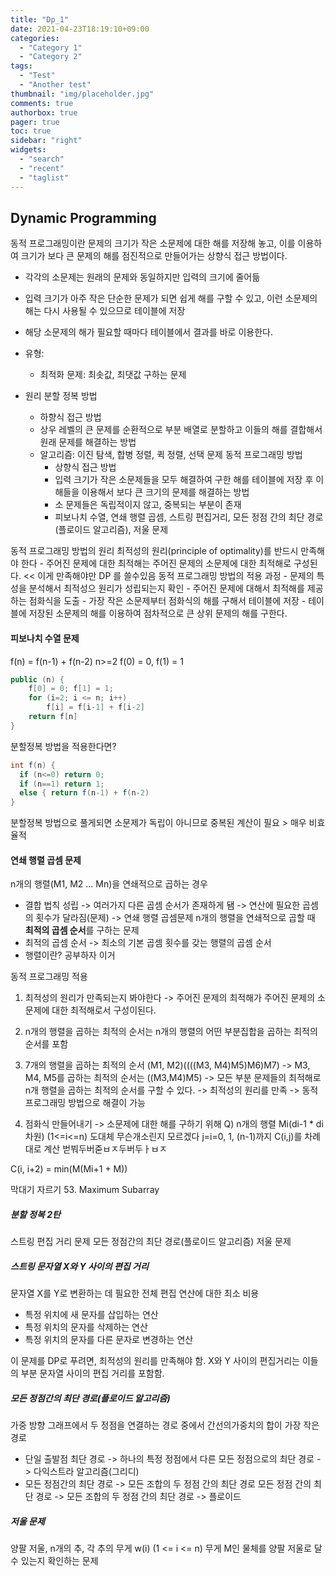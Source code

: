 ```yaml
---
title: "Dp_1"
date: 2021-04-23T18:19:10+09:00
categories:
  - "Category 1"
  - "Category 2"
tags:
  - "Test"
  - "Another test"
thumbnail: "img/placeholder.jpg"
comments: true
authorbox: true
pager: true
toc: true
sidebar: "right"
widgets:
  - "search"
  - "recent"
  - "taglist"
---
```

## Dynamic Programming
동적 프로그래밍이란 문제의 크기가 작은 소문제에 대한 해를 저장해 놓고, 이를 이용하여 크기가 보다 큰 문제의 해를 점진적으로 만들어가는 상향식 접근 방법이다.
- 각각의 소문제는 원래의 문제와 동일하지만 입력의 크기에 줄어듦
- 입력 크기가 아주 작은 단순한 문제가 되면 쉽게 해를 구할 수 있고, 이런 소문제의 해는 다시 사용될 수 있으므로 테이블에 저장
- 해당 소문제의 해가 필요할 때마다 테이블에서 결과를 바로 이용한다.
- 유형:
    - 최적화 문제: 최솟값, 최댓값 구하는 문제
    
- 원리
분할 정복 방법
  - 하향식 접근 방법
  - 상우 레벨의 큰 문제를 순환적으로 부분 배열로 분할하고 이들의 해를 결합해서 원래 문제를 해결하는 방법
  - 알고리즘: 이진 탐색, 합병 정렬, 퀵 정렬, 선택 문제
동적 프로그래밍 방법
    - 상향식 접근 방법
    - 입력 크기가 작은 소문제들을 모두 해결하여 구한 해를 테이블에 저장 후 이 해들을 이용해서 보다 큰 크기의 문제를 해결하는 방법
    - 소 문제들은 독립적이지 않고, 중복되는 부분이 존재
    - 피보나치 수열, 연쇄 행렬 곱셈, 스트링 편집거리, 모든 정점 간의 최단 경로(플로이드 알고리즘), 저울 문제
    
    
동적 프로그래밍 방법의 원리
최적성의 원리(principle of optimality)를 반드시 만족해야 한다
    - 주어진 문제에 대한 최적해는 주어진 문제의 소문제에 대한 최적해로 구성된다. << 이게 만족해야만 DP 를 쓸수있음
동적 프로그래밍 방법의 적용 과정
    - 문제의 특성을 분석해서 최적성으 원리가 성립되는지 확인
    - 주어진 문제에 대해서 최적해를 제공하는 점화식을 도출
    - 가장 작은 소문제부터 점화식의 해를 구해서 테이블에 저장
    - 테이블에 저장된 소문제의 해를 이용하여 점차적으로 큰 상위 문제의 해를 구한다.
    
#### 피보나치 수열 문제
f(n)  = f(n-1) + f(n-2) n>=2 f(0) = 0, f(1) = 1
```java
public (n) {
    f[0] = 0; f[1] = 1;
    for (i=2; i <= n; i++)
        f[i] = f[i-1] + f[i-2]
    return f[n]
}

```
분할정복 방법을 적용한다면?
```java
int f(n) {
  if (n<=0) return 0;
  if (n==1) return 1;
  else { return f(n-1) + f(n-2)
}
```
분할정복 방법으로 풀게되면 소문제가 독립이 아니므로 중복된 계산이 필요 > 매우 비효율적

#### 연쇄 행렬 곱셈 문제
n개의 행렬(M1, M2 ... Mn)을 연쇄적으로 곱하는 경우
- 결합 법칙 성립 -> 여러가지 다른 곱셈 순서가 존재하게 됌 -> 연산에 필요한 곱셈의 횟수가 달라짐(문제) -> 연쇄 행렬 곱셈문제
n개의 행렬을 연쇄적으로 곱할 때 **최적의 곱셈 순서**를 구하는 문제
- 최적의 곱셈 순서 -> 최소의 기본 곱셈 횟수를 갖는 행렬의 곱셈 순서
- 행렬이란? 공부하자 이거

동적 프로그래밍 적용
1. 최적성의 원리가 만족되는지 봐야한다 -> 주어진 문제의 최적해가 주어진 문제의 소 문제에 대한 최적해로서 구성이된다.
2. n개의 행렬을 곱하는 최적의 순서는 n개의 행렬의 어떤 부분집합을 곱하는 최적의 순서를 포함
3. 7개의 행렬을 곱하는 최적의 순서 (M1, M2)((((M3, M4)M5)M6)M7)
-> M3, M4, M5를 곱하는 최적의 순서는 ((M3,M4)M5)
-> 모든 부분 문제들의 최적해로 n개 행렬을 곱하는 최적의 순서를 구할 수 있다.
-> 최적성의 원리를 만족
-> 동적 프로그래밍 방법으로 해결이 가능

4. 점화식 만들어내기 -> 소문제에 대한 해를 구하기 위해
Q) n개의 행렬 Mi(di-1 * di 차원) (1<=i<=n)
도대체 무슨개소린지 모르겠다
j=i=0, 1, (n-1)까지 C(i,j)를 차례대로 계산
   벋붜두버줃ㅂㅈ두버두ㅏㅂㅈ


C(i, i+2) = min(M(Mi+1 + M))

막대기 자르기
53. Maximum Subarray


##### 분할 정복 2탄
스트링 편집 거리 문제
모든 정점간의 최단 경로(플로이드 알고리즘)
저울 문제

##### 스트링 문자열 X와 Y 사이의 편집 거리
문자열 X를 Y로 변환하는 데 필요한 전체 편집 연산에 대한 최소 비용
- 특정 위치에 새 문자를 삽입하는 연산
- 특정 위치의 문자를 삭제하는 연산
- 특정 위치의 문자를 다른 문자로 변경하는 연산

이 문제를 DP로 푸려면, 최적성의 원리를 만족해야 함.
X와 Y 사이의 편집거리는 이들의 부분 문자열 사이의 편집 거리를 포함함.


##### 모든 정점간의 최단 경로(플로이드 알고리즘)
가중 방향 그래프에서 두 정점을 연결하는 경로 중에서 간선의가중치의 합이 가장 작은 경로
- 단일 출발점 최단 경로 -> 하나의 특정 정점에서 다른 모든 정점으로의 최단 경로 -> 다익스트라 알고리즘(그리디)
- 모든 정점간의 최단 경로 -> 모든 조합의 두 정점 간의 최단 경로
모든 정점 간의 최단 경로 -> 모든 조합의 두 정점 간의 최단 경로 -> 플로이드
  



##### 저울 문제
양팔 저울, n개의 추, 각 추의 무게 w(i) (1 <= i <= n)
무게 M인 물체를 양팔 저울로 달 수 있는지 확인하는 문제






































